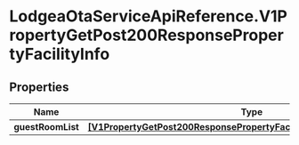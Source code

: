 # LodgeaOtaServiceApiReference.V1PropertyGetPost200ResponsePropertyFacilityInfo

## Properties

Name | Type | Description | Notes
------------ | ------------- | ------------- | -------------
**guestRoomList** | [**[V1PropertyGetPost200ResponsePropertyFacilityInfoGuestRoomListInner]**](V1PropertyGetPost200ResponsePropertyFacilityInfoGuestRoomListInner.md) |  | [optional] 



